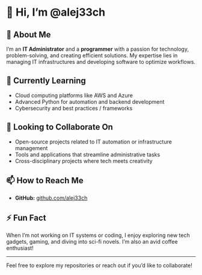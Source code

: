 # 👋 Hi, I’m @alej33ch

## 👀 About Me
I’m an **IT Administrator** and a **programmer** with a passion for technology, problem-solving, and creating efficient solutions. My expertise lies in managing IT infrastructures and developing software to optimize workflows.

## 🌱 Currently Learning
- Cloud computing platforms like AWS and Azure
- Advanced Python for automation and backend development
- Cybersecurity and best practices / frameworks

## 💞️ Looking to Collaborate On
- Open-source projects related to IT automation or infrastructure management
- Tools and applications that streamline administrative tasks
- Cross-disciplinary projects where tech meets creativity

## 📫 How to Reach Me
- **GitHub:** [github.com/alej33ch](https://github.com/alej33ch)


## ⚡ Fun Fact
When I’m not working on IT systems or coding, I enjoy exploring new tech gadgets, gaming, and diving into sci-fi novels. I’m also an avid coffee enthusiast!

---

Feel free to explore my repositories or reach out if you’d like to collaborate!
